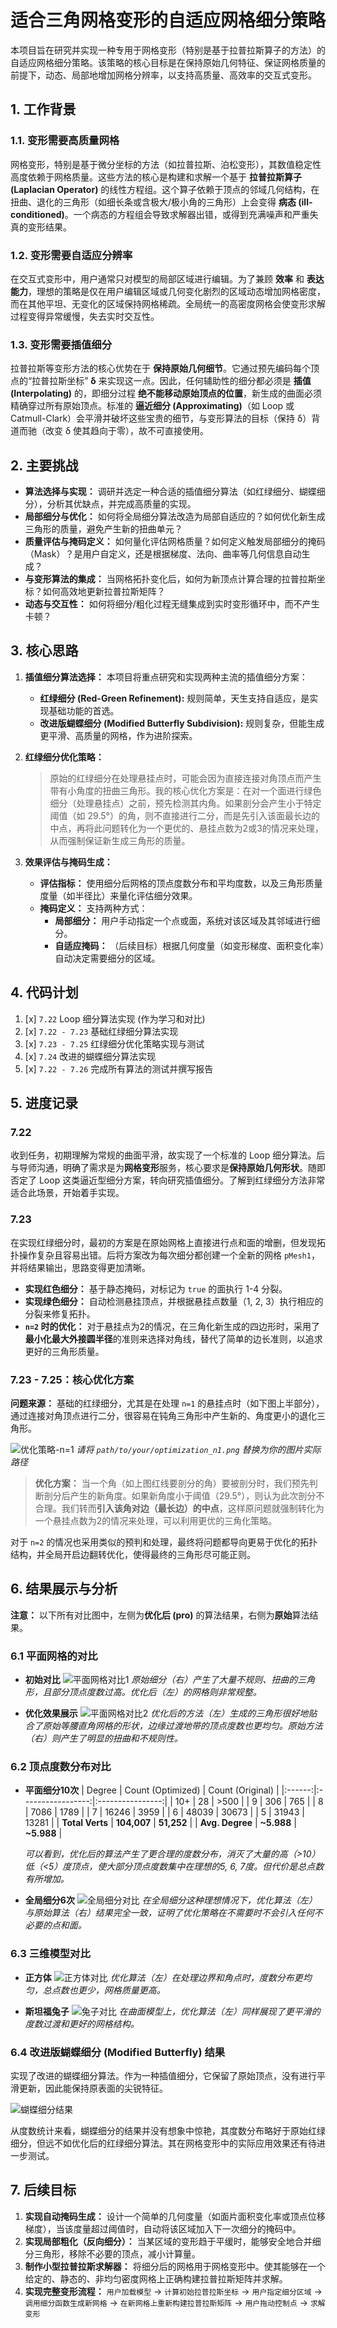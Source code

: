 # 适合三角网格变形的自适应网格细分策略

本项目旨在研究并实现一种专用于网格变形（特别是基于拉普拉斯算子的方法）的自适应网格细分策略。该策略的核心目标是在保持原始几何特征、保证网格质量的前提下，动态、局部地增加网格分辨率，以支持高质量、高效率的交互式变形。

## 1. 工作背景

### 1.1. 变形需要高质量网格
网格变形，特别是基于微分坐标的方法（如拉普拉斯、泊松变形），其数值稳定性高度依赖于网格质量。这些方法的核心是构建和求解一个基于 **拉普拉斯算子 (Laplacian Operator)** 的线性方程组。这个算子依赖于顶点的邻域几何结构，在扭曲、退化的三角形（如细长条或含极大/极小角的三角形）上会变得 **病态 (ill-conditioned)**。一个病态的方程组会导致求解器出错，或得到充满噪声和严重失真的变形结果。

### 1.2. 变形需要自适应分辨率
在交互式变形中，用户通常只对模型的局部区域进行编辑。为了兼顾 **效率** 和 **表达能力**，理想的策略是仅在用户编辑区域或几何变化剧烈的区域动态增加网格密度，而在其他平坦、无变化的区域保持网格稀疏。全局统一的高密度网格会使变形求解过程变得异常缓慢，失去实时交互性。

### 1.3. 变形需要插值细分
拉普拉斯等变形方法的核心优势在于 **保持原始几何细节**。它通过预先编码每个顶点的“拉普拉斯坐标” **δ** 来实现这一点。因此，任何辅助性的细分都必须是 **插值 (Interpolating)** 的，即细分过程 **绝不能移动原始顶点的位置**，新生成的曲面必须精确穿过所有原始顶点。标准的 **逼近细分 (Approximating)**（如 Loop 或 Catmull-Clark）会平滑并破坏这些宝贵的细节，与变形算法的目标（保持 δ）背道而驰（改变 δ 使其趋向于零），故不可直接使用。

## 2. 主要挑战

*   **算法选择与实现：** 调研并选定一种合适的插值细分算法（如红绿细分、蝴蝶细分），分析其优缺点，并完成高质量的实现。
*   **局部细分与优化：** 如何将全局细分算法改造为局部自适应的？如何优化新生成三角形的质量，避免产生新的扭曲单元？
*   **质量评估与掩码定义：** 如何量化评估网格质量？如何定义触发局部细分的掩码（Mask）？是用户自定义，还是根据梯度、法向、曲率等几何信息自动生成？
*   **与变形算法的集成：** 当网格拓扑变化后，如何为新顶点计算合理的拉普拉斯坐标？如何高效地更新拉普拉斯矩阵？
*   **动态与交互性：** 如何将细分/粗化过程无缝集成到实时变形循环中，而不产生卡顿？

## 3. 核心思路

1.  **插值细分算法选择：**
    本项目将重点研究和实现两种主流的插值细分方案：
    *   **红绿细分 (Red-Green Refinement):** 规则简单，天生支持自适应，是实现基础功能的首选。
    *   **改进版蝴蝶细分 (Modified Butterfly Subdivision):** 规则复杂，但能生成更平滑、高质量的网格，作为进阶探索。

2.  **红绿细分优化策略：**
    > 原始的红绿细分在处理悬挂点时，可能会因为直接连接对角顶点而产生带有小角度的扭曲三角形。我的核心优化方案是：在对一个面进行绿色细分（处理悬挂点）之前，预先检测其内角。如果剖分会产生小于特定阈值（如 29.5°）的角，则不直接进行二分，而是先引入该面最长边的中点，再将此问题转化为一个更优的、悬挂点数为2或3的情况来处理，从而强制保证新生成三角形的质量。

3.  **效果评估与掩码生成：**
    *   **评估指标：** 使用细分后网格的顶点度数分布和平均度数，以及三角形质量度量（如半径比）来量化评估细分效果。
    *   **掩码定义：** 支持两种方式：
        *   **局部细分：** 用户手动指定一个点或面，系统对该区域及其邻域进行细分。
        *   **自适应掩码：** （后续目标）根据几何度量（如变形梯度、面积变化率）自动决定需要细分的区域。

## 4. 代码计划

1.  [x] `7.22` Loop 细分算法实现 (作为学习和对比)
2.  [x] `7.22 - 7.23` 基础红绿细分算法实现
3.  [x] `7.23 - 7.25` 红绿细分优化策略实现与测试
4.  [x] `7.24` 改进的蝴蝶细分算法实现
5.  [x] `7.22 - 7.26` 完成所有算法的测试并撰写报告

## 5. 进度记录

### 7.22
收到任务，初期理解为常规的曲面平滑，故实现了一个标准的 Loop 细分算法。后与导师沟通，明确了需求是为**网格变形**服务，核心要求是**保持原始几何形状**。随即否定了 Loop 这类逼近型细分方案，转向研究插值细分。了解到红绿细分方法非常适合此场景，开始着手实现。

### 7.23
在实现红绿细分时，最初的方案是在原始网格上直接进行点和面的增删，但发现拓扑操作复杂且容易出错。后将方案改为每次细分都创建一个全新的网格 `pMesh1`，并将结果输出，思路变得更加清晰。
*   **实现红色细分：** 基于静态掩码，对标记为 `true` 的面执行 1-4 分裂。
*   **实现绿色细分：** 自动检测悬挂顶点，并根据悬挂点数量（1, 2, 3）执行相应的分裂来修复拓扑。
*   **`n=2` 时的优化：** 对于悬挂点为2的情况，在三角化新生成的四边形时，采用了**最小化最大外接圆半径**的准则来选择对角线，替代了简单的边长准则，以追求更好的三角形质量。

### 7.23 - 7.25：核心优化方案
**问题来源：** 基础的红绿细分，尤其是在处理 `n=1` 的悬挂点时（如下图上半部分），通过连接对角顶点进行二分，很容易在钝角三角形中产生新的、角度更小的退化三角形。

![优化策略-n=1](path/to/your/optimization_n1.png)
*请将 `path/to/your/optimization_n1.png` 替换为你的图片实际路径*

> **优化方案：** 当一个角（如上图红线要剖分的角）要被剖分时，我们预先判断剖分后产生的新角度。如果新角度小于阈值（29.5°），则认为此次剖分不合理。我们转而**引入该角对边（最长边）的中点**，这样原问题就强制转化为一个悬挂点数为2的情况来处理，可以利用更优的三角化策略。

对于 `n=2` 的情况也采用类似的预判和处理，最终将问题都导向更易于优化的拓扑结构，并全局开启边翻转优化，使得最终的三角形尽可能正则。

## 6. 结果展示与分析

**注意：** 以下所有对比图中，左侧为**优化后 (pro)** 的算法结果，右侧为**原始**算法结果。

### 6.1 平面网格的对比

*   **初始对比**
    ![平面网格对比1](path/to/your/plane_compare_1.png)
    *原始细分（右）产生了大量不规则、扭曲的三角形，且部分顶点度数过高。优化后（左）的网格则非常规整。*

*   **优化效果展示**
    ![平面网格对比2](path/to/your/plane_compare_2.png)
    *优化后的方法（左）生成的三角形很好地贴合了原始等腰直角网格的形状，边缘过渡地带的顶点度数也更均匀。原始方法（右）则产生了明显的扭曲和不规则性。*

### 6.2 顶点度数分布对比

*   **平面细分10次**
    | Degree | Count (Optimized) | Count (Original) |
    |:------:|:-----------------:|:----------------:|
    |   10+  |        28         |       >500       |
    |    9   |        306        |        765       |
    |    8   |       7086        |       1789       |
    |    7   |       16246       |       3959       |
    |    6   |       48039       |      30673       |
    |    5   |       31943       |      13281       |
    | **Total Verts** |   **104,007**   |    **51,252**    |
    | **Avg. Degree** |   **~5.988**    |    **~5.988**    |

    *可以看到，优化后的算法产生了更合理的度数分布，消灭了大量的高（>10）低（<5）度顶点，使大部分顶点度数集中在理想的5, 6, 7度。但代价是总点数有所增加。*

*   **全局细分6次**
    ![全局细分对比](path/to/your/global_compare.png)
    *在全局细分这种理想情况下，优化算法（左）与原始算法（右）结果完全一致，证明了优化策略在不需要时不会引入任何不必要的点和面。*

### 6.3 三维模型对比

*   **正方体**
    ![正方体对比](path/to/your/cube_compare.png)
    *优化算法（左）在处理边界和角点时，度数分布更均匀，总点数也更少，网格质量更高。*

*   **斯坦福兔子**
    ![兔子对比](path/to/your/bunny_compare.png)
    *在曲面模型上，优化算法（左）同样展现了更平滑的度数过渡和更好的网格结构。*

### 6.4 改进版蝴蝶细分 (Modified Butterfly) 结果
实现了改进的蝴蝶细分算法。作为一种插值细分，它保留了原始顶点，没有进行平滑更新，因此能保持原表面的尖锐特征。

![蝴蝶细分结果](path/to/your/butterfly_results.png)

从度数统计来看，蝴蝶细分的结果并没有想象中惊艳，其度数分布略好于原始红绿细分，但远不如优化后的红绿细分算法。其在网格变形中的实际应用效果还有待进一步测试。

## 7. 后续目标

1.  **实现自动掩码生成：** 设计一个简单的几何度量（如面片面积变化率或顶点位移梯度），当该度量超过阈值时，自动将该区域加入下一次细分的掩码中。
2.  **实现局部粗化（反向细分）：** 当某区域的变形趋于平缓时，能够安全地合并细分三角形，移除不必要的顶点，减小计算量。
3.  **制作小型拉普拉斯求解器：** 将细分后的网格用于网格变形中。使其能够在一个给定的、静态的、非均匀密度网格上正确构建拉普拉斯矩阵并求解。
4.  **实现完整变形流程：**
    `用户加载模型` -> `计算初始拉普拉斯坐标` -> `用户指定细分区域` -> `调用细分函数生成新网格` -> `在新网格上重新构建拉普拉斯矩阵` -> `用户拖动控制点` -> `求解变形`
